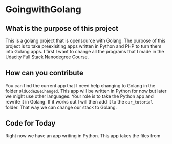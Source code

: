 # GoingwithGolang

## What is the purpose of this project
This is a golang project that is opensource with Golang.  The purpose of this project is to take preexisiting apps written in Python and PHP to turn them into Golang apps.  I first I want to change all the programs that I made in the Udacity Full Stack Nanodegree Course.  


## How can you contribute
You can find the current app that I need help changing to Golang in the folder `OldCode2BeChanged`.  This app will be written in Python for now but later we might use other languages.  Your role is to take the Python app and rewrite it in Golang.   If it works out I will then add it to the `our_tutorial` folder.  That way we can change our stack to Golang.

## Code for Today
Right now we have an app writing in Python.  This app takes the files from 
